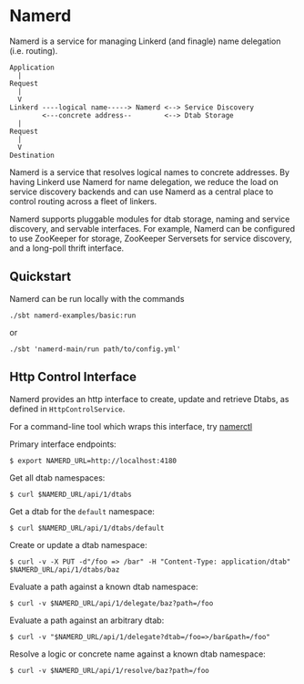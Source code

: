 # Namerd #

Namerd is a service for managing Linkerd (and finagle) name delegation
(i.e. routing).

```
Application
  |
Request
  |
  V
Linkerd ----logical name-----> Namerd <--> Service Discovery
        <---concrete address--        <--> Dtab Storage
  |
Request
  |
  V
Destination
```

Namerd is a service that resolves logical names to concrete addresses.  By
having Linkerd use Namerd for name delegation, we reduce the load on service
discovery backends and can use Namerd as a central place to control routing
across a fleet of linkers.

Namerd supports pluggable modules for dtab storage, naming and service
discovery, and servable interfaces.  For example, Namerd can be configured to
use ZooKeeper for storage, ZooKeeper Serversets for service discovery, and
a long-poll thrift interface.

## Quickstart ##

Namerd can be run locally with the commands

```
./sbt namerd-examples/basic:run
```
or
```
./sbt 'namerd-main/run path/to/config.yml'
```

## Http Control Interface ##

Namerd provides an http interface to create, update and retrieve Dtabs, as
defined in `HttpControlService`.

For a command-line tool which wraps this interface, try
[namerctl](https://github.com/linkerd/namerctl)

Primary interface endpoints:

```
$ export NAMERD_URL=http://localhost:4180
```

Get all dtab namespaces:

```
$ curl $NAMERD_URL/api/1/dtabs
```

Get a dtab for the `default` namespace:

```
$ curl $NAMERD_URL/api/1/dtabs/default
```

Create or update a dtab namespace:

```
$ curl -v -X PUT -d"/foo => /bar" -H "Content-Type: application/dtab" $NAMERD_URL/api/1/dtabs/baz
```

Evaluate a path against a known dtab namespace:

```
$ curl -v $NAMERD_URL/api/1/delegate/baz?path=/foo
```

Evaluate a path against an arbitrary dtab:

```
$ curl -v "$NAMERD_URL/api/1/delegate?dtab=/foo=>/bar&path=/foo"
```

Resolve a logic or concrete name against a known dtab namespace:

```
$ curl -v $NAMERD_URL/api/1/resolve/baz?path=/foo
```
